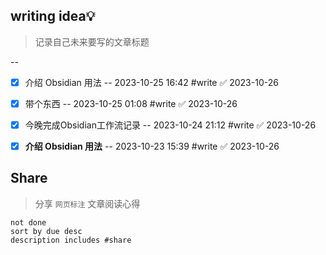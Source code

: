 ## writing idea💡

> 记录自己未来要写的文章标题

--
- [x] 介绍 Obsidian 用法 -- 2023-10-25 16:42 #write ✅ 2023-10-26
- [x] 带个东西 -- 2023-10-25 01:08 #write ✅ 2023-10-26
- [x] 今晚完成Obsidian工作流记录 -- 2023-10-24 21:12 #write ✅ 2023-10-26
- [x] **介绍 Obsidian 用法** -- 2023-10-23 15:39 #write ✅ 2023-10-26


## Share

> 分享 `网页标注` 文章阅读心得

```tasks
not done
sort by due desc
description includes #share
```
